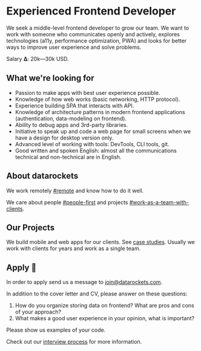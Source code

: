# Experienced Frontend Developer

We seek a middle-level frontend developer to grow our team. We want to work with someone who communicates openly and actively, explores technologies (a11y, performance optimization, PWA) and looks for better ways to improve user experience and solve problems.

Salary 𝚫: 20k—30k USD.


## What we're looking for

- Passion to make apps with best user experience possible.
- Knowledge of how web works (basic networking, HTTP protocol).
- Experience building SPA that interacts with API.
- Knowledge of architecture patterns in modern frontend applications (authentication, data-modeling on frontend).
- Ability to debug apps and 3rd-party libraries.
- Initiative to speak up and code a web page for small screens when we have a design for desktop version only.
- Advanced level of working with tools: DevTools, CLI tools, git.
- Good written and spoken English: almost all the communications technical and non-technical are in English.


## About datarockets

We work remotely [#remote](https://github.com/datarockets/career#remote) and know how to do it well.

We care about people [#people-first](https://github.com/datarockets/career#people-first) and projects [#work-as-a-team-with-clients](https://github.com/datarockets/career#work-as-a-team-with-clients).


## Our Projects

We build mobile and web apps for our clients. See [case studies](https://datarockets.com/case-studies/). Usually we work with clients for years and work as a single team.


## Apply 💌

In order to apply send us a message to [join@datarockets.com](mailto:join@datarockets.com).

In addition to the cover letter and CV, please answer on these questions:

1. How do you organize storing data on frontend? What are pros and cons of your approach?
2. What makes a good user experience in your opinion, what is important?

Please show us examples of your code.

Check out our [interview process](https://github.com/datarockets/career#interview-process) for more information.
